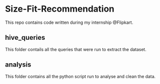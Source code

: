 # Size-Fit-Recommendation
This repo contains code written during my internship @Flipkart.

## hive_queries
This folder contails all the queries that were run to extract the dataset.

## analysis
This folder contains all the python script run to analyse and clean the data.
